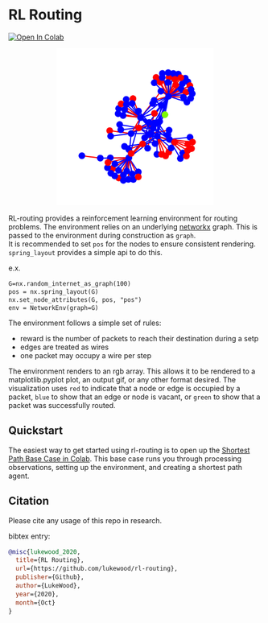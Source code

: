 # RL Routing
[![Open In Colab](https://colab.research.google.com/assets/colab-badge.svg)](http://colab.research.google.com/github/LukeWood/rl-routing/blob/master/notebooks/shortest-path-agent.ipynb)

<p align="center">
<kbd>
 <img width="312" height="auto" src="./media/routing.gif">
 </kbd>
</p>

RL-routing provides a reinforcement learning environment for routing problems.
The environment relies on an underlying [networkx](https://networkx.org) graph.
This is passed to the environment during construction as `graph`.  
It is recommended to set `pos` for the nodes to ensure consistent rendering.
`spring_layout` provides a simple api to do this.

e.x.
```
G=nx.random_internet_as_graph(100)
pos = nx.spring_layout(G)
nx.set_node_attributes(G, pos, "pos")
env = NetworkEnv(graph=G)
```

The environment follows a simple set of rules:
- reward is the number of packets to reach their destination during a setp
- edges are treated as wires
- one packet may occupy a wire per step

The environment renders to an rgb array.
This allows it to be rendered to a matplotlib.pyplot plot, an output gif, or any other format desired.
The visualization uses `red` to indicate that a node or edge is occupied by a packet, `blue` to show that an edge or node is vacant, or `green` to show that a packet was successfully routed.

## Quickstart
The easiest way to get started using rl-routing is to open up the 
[Shortest Path Base Case in Colab](http://colab.research.google.com/github/LukeWood/rl-routing/blob/master/notebooks/shortest-path-agent.ipynb).  This base case runs you through processing observations, setting up the environment, and creating a shortest path agent.

## Citation
Please cite any usage of this repo in research.

bibtex entry:
```bibtex
@misc{lukewood_2020, 
  title={RL Routing},
  url={https://github.com/lukewood/rl-routing},
  publisher={Github},
  author={LukeWood},
  year={2020},
  month={Oct}
} 
```
